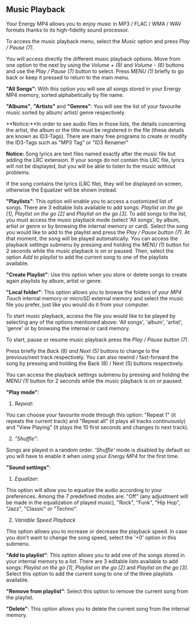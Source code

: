 ## Music Playback

Your Energy MP4 allows you to enjoy music in MP3 / FLAC / WMA / WAV formats thanks to its high-fidelity sound processor. 

To access the music playback menu, select the *Music* option and press *Play / Pause (7)*.

You will access directly the different music playback options. Move from one option to the next by using the *Volume + (9)* and *Volume - (6)* buttons and use the *Play / Pause (7)* button to select. Press *MENU (1)* briefly to go back or keep it pressed to return to the main menu.

**"All Songs"**: 
With this option you will see all songs stored in your Energy MP4 memory, sorted alphabetically by file name.

**"Albums"**, **"Artists"** and **"Genres"**: You will see the list of your favourite music sorted by album/ artist/ genre respectively.

**Notice:**In order to see audio files in those lists, the details concerning the artist, the album or the title must be registered in the file (these details are known as ID3-Tags). There are many free programs to create or modify the ID3-Tags such as "MP3 Tag" or "ID3 Renamer"

**Notice:** Song lyrics are text files named exactly after the music file but adding the LRC extension. If your songs do not contain this LRC file, lyrics will not be displayed, but you will be able to listen to the music without problems.

If the song contains the lyrics (LRC file), they will be displayed on screen, otherwise the Equalizer will be shown instead.

**"Playlists"**: This option will enable you to access a customized list of songs.  There are 3 editable lists available to add songs: *Playlist on the go [1]*, *Playlist on the go [2]* and *Playlist on the go [3]*. To add songs to the list, you must access the music playback mode (select 'All songs', by album, artist or genre or by browsing the internal memory or card).  Select the song you would like to add to the playlist and press the *Play / Pause button (7)*. At that moment, the song will be played automatically. You can access the playback settings submenu by pressing and holding the *MENU (1)* button for 2 seconds while the music playback is on or paused. Then, select the option *Add to playlist* to add the current song to one of the playlists available.


**"Create Playlist"**: Use this option when you store or delete songs to create again playlists by album, artist or genre.



**"Local folder"**: 
This option allows you to browse the folders of your *MP4 Touch* internal memory or microSD external memory and select the music file you prefer, just like you would do it from your computer.

To start music playback, access the file you would like to be played by selecting any of the options mentioned above: 'All songs', 'album', 'artist', 'genre' or by browsing the internal or card memory. 

To start, pause or resume music playback press the *Play / Pause button (7)*.

Press briefly the *Back (8) and Next (5)* buttons to change to the previous/next track respectively. You can also rewind / fast-forward the song by pressing and holding the Back (8) / Next (5) buttons respectively.

You can access the playback settings submenu by pressing and holding the *MENU (1)* button for 2 seconds while the music playback is on or paused:

**"Play mode"**: 

1)	*Repeat*:

You can choose your favourite mode through this option: "Repeat 1" (it repeats the current track) and "Repeat all" (it plays all tracks continuously) and "View Playing" (it plays the 10 first seconds and changes to next track).

2)	*"Shuffle"*: 

Songs are played in a random order. *'Shuffle'* mode is disabled by default so you will have to enable it when using your *Energy MP4* for the first time.


**"Sound settings"**:

1)	*Equalizer*:

This option will allow you to equalize the audio according to your preferences. Among the 7 predefined modes are: "Off" (any adjustment will be made in the equalization of played music), "Rock", "Funk", "Hip Hop", "Jazz", "Classic" or "Techno". 

2)	*Variable Speed Playback* 

This option allows you to increase or decrease the playback speed. In case you don't want to change the song speed, select the '+0' option in this submenu.



**"Add to playlist"**: This option allows you to add one of the songs stored in your internal memory to a list. There are 3 editable lists available to add songs: *Playlist on the go [1]*, *Playlist on the go [2]* and *Playlist on the go [3]*. Select this option to add the current song to one of the three playlists available.

**"Remove from playlist"**: Select this option to remove the current song from the playlist. 

**"Delete"**: This option allows you to delete the current song from the internal memory.
